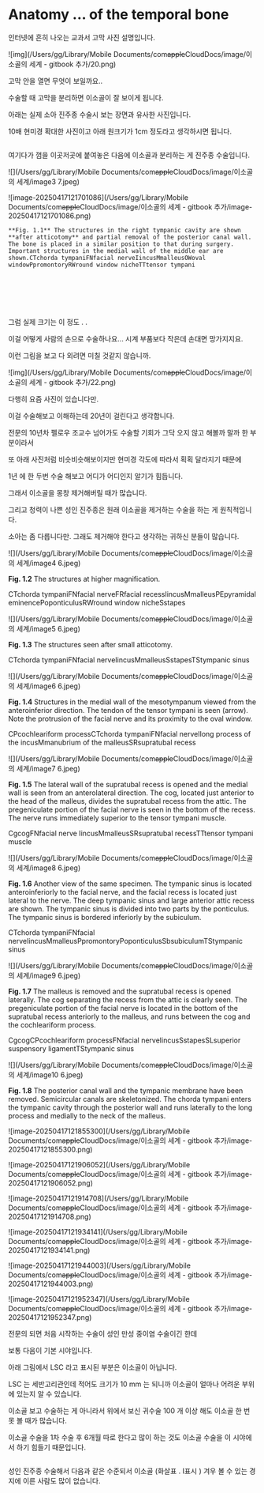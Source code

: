 # Anatomy ... of the temporal bone

인터넷에 흔히 나오는 교과서 고막 사진 설명입니다.

!\[img]\(/Users/gg/Library/Mobile Documents/com~~apple~~CloudDocs/image/이소골의 세계 - gitbook 추가/20.png)

고막 안을 열면 무엇이 보일까요..

수술할 때 고막을 분리하면 이소골이 잘 보이게 됩니다.

아래는 실제 소아 진주종 수술시 보는 장면과 유사한 사진입니다.

10배 현미경 확대한 사진이고 아래 원크기가 1cm 정도라고 생각하시면 됩니다.

<figure><img src="../../../.gitbook/assets/image-20250417121701086.png" alt=""><figcaption></figcaption></figure>

여기다가 껌을 이곳저곳에 붙여놓은 다음에 이소골과 분리하는 게 진주종 수술입니다.

!\[]\(/Users/gg/Library/Mobile Documents/com~~apple~~CloudDocs/image/이소골의 세계/image3 7.jpeg)

!\[image-20250417121701086]\(/Users/gg/Library/Mobile Documents/com~~apple~~CloudDocs/image/이소골의 세계 - gitbook 추가/image-20250417121701086.png)

```
**Fig. 1.1** The structures in the right tympanic cavity are shown **after atticotomy** and partial removal of the posterior canal wall. The bone is placed in a similar position to that during surgery. Important structures in the medial wall of the middle ear are shown.CTchorda tympaniFNfacial nerveIincusMmalleusOWoval windowPpromontoryRWround window nicheTTtensor tympani
```

<div><figure><img src="../../../.gitbook/assets/image-20250417121855300.png" alt=""><figcaption></figcaption></figure> <figure><img src="../../../.gitbook/assets/image-20250417121906052.png" alt=""><figcaption></figcaption></figure> <figure><img src="../../../.gitbook/assets/image-20250417121914708.png" alt=""><figcaption></figcaption></figure> <figure><img src="../../../.gitbook/assets/image-20250417121934141.png" alt=""><figcaption></figcaption></figure> <figure><img src="../../../.gitbook/assets/image-20250417121944003.png" alt=""><figcaption></figcaption></figure> <figure><img src="../../../.gitbook/assets/image-20250417121952347.png" alt=""><figcaption></figcaption></figure></div>

그럼 실제 크기는 이 정도 . .

이걸 어떻게 사람의 손으로 수술하나요... 시계 부품보다 작은데 손대면 망가지지요.

이런 그림을 보고 다 외려면 미칠 것같지 않습니까.

!\[img]\(/Users/gg/Library/Mobile Documents/com~~apple~~CloudDocs/image/이소골의 세계 - gitbook 추가/22.png)

다행히 요즘 사진이 있습니다만.

이걸 수술해보고 이해하는데 20년이 걸린다고 생각합니다.

전문의 10년차 펠로우 조교수 넘어가도 수술할 기회가 그닥 오지 않고 해볼까 말까 한 부분이라서

또 아래 사진처럼 비슷비슷해보이지만 현미경 각도에 따라서 획획 달라지기 때문에

1년 에 한 두번 수술 해보고 어디가 어디인지 알기가 힘듭니다.

그래서 이소골을 몽창 제거해버릴 때가 많습니다.

그리고 청력이 나쁜 성인 진주종은 원래 이소골을 제거하는 수술을 하는 게 원칙적입니다.

소아는 좀 다릅니다만. 그래도 제거해야 한다고 생각하는 귀하신 분들이 많습니다.

!\[]\(/Users/gg/Library/Mobile Documents/com~~apple~~CloudDocs/image/이소골의 세계/image4 6.jpeg)

**Fig. 1.2** The structures at higher magnification.

CTchorda tympaniFNfacial nerveFRfacial recessIincusMmalleusPEpyramidal eminencePoponticulusRWround window nicheSstapes

!\[]\(/Users/gg/Library/Mobile Documents/com~~apple~~CloudDocs/image/이소골의 세계/image5 6.jpeg)

**Fig. 1.3** The structures seen after small atticotomy.

CTchorda tympaniFNfacial nerveIincusMmalleusSstapesTStympanic sinus

!\[]\(/Users/gg/Library/Mobile Documents/com~~apple~~CloudDocs/image/이소골의 세계/image6 6.jpeg)

**Fig. 1.4** Structures in the medial wall of the mesotympanum viewed from the anteroinferior direction. The tendon of the tensor tympani is seen (arrow). Note the protrusion of the facial nerve and its proximity to the oval window.

CPcochleariform processCTchorda tympaniFNfacial nerveIlong process of the incusMmanubrium of the malleusSRsupratubal recess

!\[]\(/Users/gg/Library/Mobile Documents/com~~apple~~CloudDocs/image/이소골의 세계/image7 6.jpeg)

**Fig. 1.5** The lateral wall of the supratubal recess is opened and the medial wall is seen from an anterolateral direction. The cog, located just anterior to the head of the malleus, divides the supratubal recess from the attic. The pregeniculate portion of the facial nerve is seen in the bottom of the recess. The nerve runs immediately superior to the tensor tympani muscle.

CgcogFNfacial nerve IincusMmalleusSRsupratubal recessTTtensor tympani muscle

!\[]\(/Users/gg/Library/Mobile Documents/com~~apple~~CloudDocs/image/이소골의 세계/image8 6.jpeg)

**Fig. 1.6** Another view of the same specimen. The tympanic sinus is located anteroinferiorly to the facial nerve, and the facial recess is located just lateral to the nerve. The deep tympanic sinus and large anterior attic recess are shown. The tympanic sinus is divided into two parts by the ponticulus. The tympanic sinus is bordered inferiorly by the subiculum.

CTchorda tympaniFNfacial nerveIincusMmalleusPpromontoryPoponticulusSbsubiculumTStympanic sinus

!\[]\(/Users/gg/Library/Mobile Documents/com~~apple~~CloudDocs/image/이소골의 세계/image9 6.jpeg)

**Fig. 1.7** The malleus is removed and the supratubal recess is opened laterally. The cog separating the recess from the attic is clearly seen. The pregeniculate portion of the facial nerve is located in the bottom of the supratubal recess anteriorly to the malleus, and runs between the cog and the cochleariform process.

CgcogCPcochleariform processFNfacial nerveIincusSstapesSLsuperior suspensory ligamentTStympanic sinus

!\[]\(/Users/gg/Library/Mobile Documents/com~~apple~~CloudDocs/image/이소골의 세계/image10 6.jpeg)

**Fig. 1.8** The posterior canal wall and the tympanic membrane have been removed. Semicircular canals are skeletonized. The chorda tympani enters the tympanic cavity through the posterior wall and runs laterally to the long process and medially to the neck of the malleus.

!\[image-20250417121855300]\(/Users/gg/Library/Mobile Documents/com~~apple~~CloudDocs/image/이소골의 세계 - gitbook 추가/image-20250417121855300.png)

!\[image-20250417121906052]\(/Users/gg/Library/Mobile Documents/com~~apple~~CloudDocs/image/이소골의 세계 - gitbook 추가/image-20250417121906052.png)

!\[image-20250417121914708]\(/Users/gg/Library/Mobile Documents/com~~apple~~CloudDocs/image/이소골의 세계 - gitbook 추가/image-20250417121914708.png)

!\[image-20250417121934141]\(/Users/gg/Library/Mobile Documents/com~~apple~~CloudDocs/image/이소골의 세계 - gitbook 추가/image-20250417121934141.png)

!\[image-20250417121944003]\(/Users/gg/Library/Mobile Documents/com~~apple~~CloudDocs/image/이소골의 세계 - gitbook 추가/image-20250417121944003.png)

!\[image-20250417121952347]\(/Users/gg/Library/Mobile Documents/com~~apple~~CloudDocs/image/이소골의 세계 - gitbook 추가/image-20250417121952347.png)

전문의 되면 처음 시작하는 수술이 성인 만성 중이염 수술이긴 한데

보통 다음이 기본 시야입니다.

아래 그림에서 LSC 라고 표시된 부분은 이소골이 아닙니다.

LSC 는 세반고리관인데 적어도 크기가 10 mm 는 되니까 이소골이 얼마나 어려운 부위에 있는지 알 수 있습니다.&#x20;

이소골 보고 수술하는 게 아니라서 위에서 보신  귀수술 100 개 이상 해도 이소골 한 번 못 볼 때가 많습니다.

이소골 수술을 1차 수술 후 6개월 따로 한다고 많이 하는 것도 이소골 수술을 이 시야에서 하기 힘들기 때문입니다.&#x20;



<figure><img src="../../../.gitbook/assets/image-20250417122013985.png" alt=""><figcaption></figcaption></figure>



성인 진주종 수술해서 다음과 같은 수준되서 이소골 (화살표 . I표시 ) 겨우 볼 수 있는 경지에 이른 사람도 많이 없습니다.

<figure><img src="../../../.gitbook/assets/image-20250417122133716.png" alt=""><figcaption></figcaption></figure>

